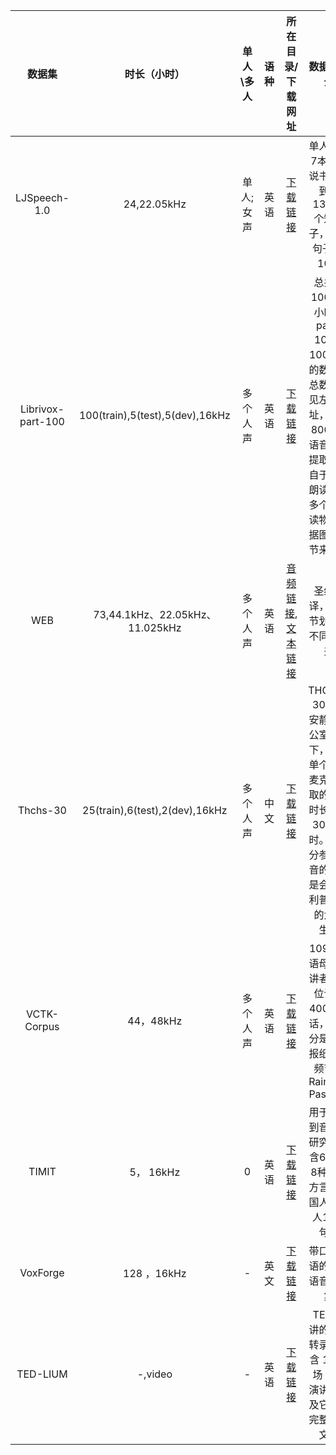 | 数据集          | 时长（小时）| 单人\多人  |  语种   | 所在目录/下载网址       | 数据集简介    |
|:-------------: |:---------:|:---------:|:------:|:-------------:|:-------------:|      
| LJSpeech-1.0   | 24,22.05kHz | 单人;女声  | 英语  |[下载链接](https://keithito.com/LJ-Speech-Dataset/)| 单人阅读7本非小说书籍得到的13100个短句子，每个句子1-10秒
| Librivox-part-100       | 100(train),5(test),5(dev),16kHz       | 多个人声   | 英语  |[下载链接](http://www.openslr.org/resources/12/)|总共有1000个小时，part-100是100小时的数据，总数据集见左边网址，从近8000本语音书中提取，来自于多名朗读者和多个有声读物，根据图书章节来组织
| WEB            | 73,44.1kHz、22.05kHz、11.025kHz       | 多个人声   | 英语  |[音频链接](https://dl.dropboxusercontent.com/u/42868014/WEB.zip),[文本链接](https://dl.dropboxusercontent.com/u/42868014/text.csv)| 圣经翻译，按章节划分为不同文件夹
| Thchs-30    | 25(train),6(test),2(dev),16kHz      | 多个人声   | 中文  |  [下载链接](http://data.cslt.org/thchs30-openslr/README.html)| THCHS-30是在安静的办公室环境下，通过单个碳粒麦克风录取的，总时长超过30个小时。大部分参与录音的人员是会说流利普通话的大学生。
| VCTK-Corpus    | 44，48kHz        | 多个人声   | 英语  |[下载链接](http://homepages.inf.ed.ac.uk/jyamagis/page3/page58/page58.html)|109位英语母语演讲者，每位说了400多句话，大部分是选择报纸和音频节目Rainbow Passage
| TIMIT    | 5， 16kHz     | 0   | 英语  |[下载链接](http://182.92.241.109/cxst_download/mnt/luojie/timit.zip)|用于语音到音素的研究，包含630位8种主要方言的美国人，每人10个句子
| VoxForge    | 128 ，16kHz  | -   | 英文 |[下载链接](http://www.repository.voxforge1.org/downloads/SpeechCorpus/Trunk/Audio/Main/16kHz_16bit/)|带口音英语的清晰语音数据集
| TED-LIUM | -,video | -   | 英语  | [下载链接](http://www-lium.univ-lemans.fr/sites/default/files/TEDLIUM_release2.tar.gz)|TED 演讲的音频转录。包含 1495 场 TED 演讲，以及它们的完整字幕文本|